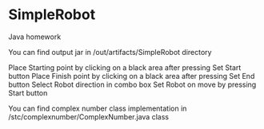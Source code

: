 # SimpleRobot
Java homework 

You can find output jar in /out/artifacts/SimpleRobot directory

Place Starting point by clicking on a black area after pressing Set Start button
Place Finish point by clicking on a black area after pressing Set End button
Select Robot direction in combo box
Set Robot on move by pressing Start button

You can find complex number class implementation in /stc/complexnumber/ComplexNumber.java class
